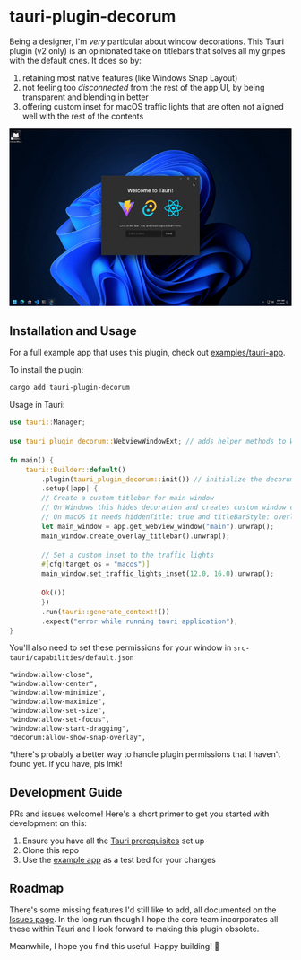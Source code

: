 # tauri-plugin-decorum

Being a designer, I'm _very_ particular about window decorations. This Tauri plugin (v2 only) is an opinionated take on titlebars that solves all my gripes with the default ones. It does so by:
1. retaining most native features (like Windows Snap Layout)
2. not feeling too _disconnected_ from the rest of the app UI, by being transparent and blending in better
3. offering custom inset for macOS traffic lights that are often not aligned well with the rest of the contents

![demo](./wheeee.gif)


## Installation and Usage

For a full example app that uses this plugin, check out [examples/tauri-app](examples/tauri-app/).

To install the plugin:
```bash
cargo add tauri-plugin-decorum
```

Usage in Tauri:
```rust
use tauri::Manager;

use tauri_plugin_decorum::WebviewWindowExt; // adds helper methods to WebviewWindow

fn main() {
	tauri::Builder::default()
		.plugin(tauri_plugin_decorum::init()) // initialize the decorum plugin
		.setup(|app| {
	    // Create a custom titlebar for main window
	    // On Windows this hides decoration and creates custom window controls
	    // On macOS it needs hiddenTitle: true and titleBarStyle: overlay
	    let main_window = app.get_webview_window("main").unwrap();
	    main_window.create_overlay_titlebar().unwrap();

	    // Set a custom inset to the traffic lights
	    #[cfg(target_os = "macos")]
	    main_window.set_traffic_lights_inset(12.0, 16.0).unwrap();

	    Ok(())
		})
		.run(tauri::generate_context!())
		.expect("error while running tauri application");
}
```

You'll also need to set these permissions for your window in `src-tauri/capabilities/default.json`
```
"window:allow-close",
"window:allow-center",
"window:allow-minimize",
"window:allow-maximize",
"window:allow-set-size",
"window:allow-set-focus",
"window:allow-start-dragging",
"decorum:allow-show-snap-overlay",
```

*there's probably a better way to handle plugin permissions that I haven't found yet. if you have, pls lmk!


## Development Guide

PRs and issues welcome! Here's a short primer to get you started with development on this:
1. Ensure you have all the [Tauri prerequisites](https://beta.tauri.app/start/prerequisites/) set up
2. Clone this repo
3. Use the [example app](examples/tauri-app) as a test bed for your changes

## Roadmap

There's some missing features I'd still like to add, all documented on the [Issues page](https://github.com/clearlysid/tauri-plugin-decorum/issues).
In the long run though I hope the core team incorporates all these within Tauri and I look forward to making this plugin obsolete.

Meanwhile, I hope you find this useful. Happy building! 🥂
